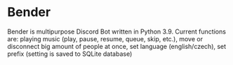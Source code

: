 # Bender
Bender is multipurpose Discord Bot written in Python 3.9.
Current functions are: playing music (play, pause, resume, queue, skip,
etc.), move or disconnect big 
amount of people at once, set language (english/czech), set prefix
(setting is saved to SQLite database)

